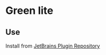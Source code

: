 # Green lite

## Use
Install from [JetBrains Plugin Repository](https://plugins.jetbrains.com/plugin/12893-green-lite-theme)
